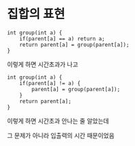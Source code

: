# 집합의 표현

~~~
int group(int a) {
    if(parent[a] == a) return a;
    return parent[a] = group(parent[a]);
}
~~~

이렇게 하면 시간초과가 나고

~~~
int group(int a) {
    if(parent[a] != a) {
        parent[a] = group(parent[a]);
    }
    return parent[a];
}
~~~

이렇게 하면 시간초과 안나는 줄 알았는데

그 문제가 아니라 입출력의 시간 때문이었음